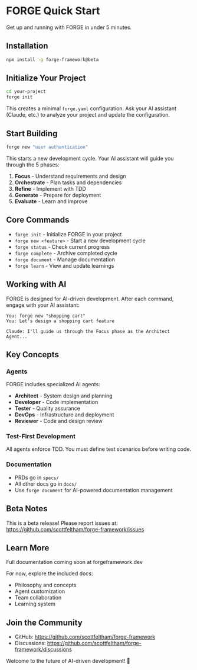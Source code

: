 # FORGE Quick Start

Get up and running with FORGE in under 5 minutes.

## Installation

```bash
npm install -g forge-framework@beta
```

## Initialize Your Project

```bash
cd your-project
forge init
```

This creates a minimal `forge.yaml` configuration. Ask your AI assistant (Claude, etc.) to analyze your project and update the configuration.

## Start Building

```bash
forge new "user authentication"
```

This starts a new development cycle. Your AI assistant will guide you through the 5 phases:
1. **Focus** - Understand requirements and design
2. **Orchestrate** - Plan tasks and dependencies
3. **Refine** - Implement with TDD
4. **Generate** - Prepare for deployment
5. **Evaluate** - Learn and improve

## Core Commands

- `forge init` - Initialize FORGE in your project
- `forge new <feature>` - Start a new development cycle
- `forge status` - Check current progress
- `forge complete` - Archive completed cycle
- `forge document` - Manage documentation
- `forge learn` - View and update learnings

## Working with AI

FORGE is designed for AI-driven development. After each command, engage with your AI assistant:

```
You: forge new "shopping cart"
You: Let's design a shopping cart feature

Claude: I'll guide us through the Focus phase as the Architect Agent...
```

## Key Concepts

### Agents
FORGE includes specialized AI agents:
- **Architect** - System design and planning
- **Developer** - Code implementation
- **Tester** - Quality assurance
- **DevOps** - Infrastructure and deployment
- **Reviewer** - Code and design review

### Test-First Development
All agents enforce TDD. You must define test scenarios before writing code.

### Documentation
- PRDs go in `specs/`
- All other docs go in `docs/`
- Use `forge document` for AI-powered documentation management

## Beta Notes

This is a beta release! Please report issues at:
https://github.com/scottfeltham/forge-framework/issues

## Learn More

Full documentation coming soon at forgeframework.dev

For now, explore the included docs:
- Philosophy and concepts
- Agent customization
- Team collaboration
- Learning system

## Join the Community

- GitHub: https://github.com/scottfeltham/forge-framework
- Discussions: https://github.com/scottfeltham/forge-framework/discussions

Welcome to the future of AI-driven development! 🚀